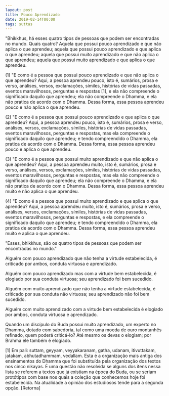 ```yaml
---
layout: post
title: Pouco Aprendizado
date: 2019-02-14T00:00
tags: suttas
---
```

"Bhikkhus, há esses quatro tipos de pessoas que podem ser encontradas no mundo. Quais quatro? Aquela que possui pouco aprendizado e que não aplica o que aprendeu; aquela que possui pouco aprendizado e que aplica o que aprendeu; aquela que possui muito aprendizado e que não aplica o que aprendeu; aquela que possui muito aprendizado e que aplica o que aprendeu.

(1) "E como é a pessoa que possui pouco aprendizado e que não aplica o que aprendeu? Aqui, a pessoa aprendeu pouco, isto é, sumários, prosa e verso, análises, versos, exclamações, símiles, histórias de vidas passadas, eventos maravilhosos, perguntas e respostas [1], e ela não compreende o significado daquilo que aprendeu; ela não compreende o Dhamma, e ela não pratica de acordo com o Dhamma. Dessa forma, essa pessoa aprendeu pouco e não aplica o que aprendeu.

(2) "E como é a pessoa que possui pouco aprendizado e que aplica o que aprendeu? Aqui, a pessoa aprendeu pouco, isto é, sumários, prosa e verso, análises, versos, exclamações, símiles, histórias de vidas passadas, eventos maravilhosos, perguntas e respostas, mas ela compreende o significado daquilo que aprendeu; e tendo compreendido o Dhamma, ela pratica de acordo com o Dhamma. Dessa forma, essa pessoa aprendeu pouco e aplica o que aprendeu.

(3) "E como é a pessoa que possui muito aprendizado e que não aplica o que aprendeu? Aqui, a pessoa aprendeu muito, isto é, sumários, prosa e verso, análises, versos, exclamações, símiles, histórias de vidas passadas, eventos maravilhosos, perguntas e respostas, mas ela não compreende o significado daquilo que aprendeu; ela não compreende o Dhamma, e ela não pratica de acordo com o Dhamma. Dessa forma, essa pessoa aprendeu muito e não aplica o que aprendeu.

(4) "E como é a pessoa que possui muito aprendizado e que aplica o que aprendeu? Aqui, a pessoa aprendeu muito, isto é, sumários, prosa e verso, análises, versos, exclamações, símiles, histórias de vidas passadas, eventos maravilhosos, perguntas e respostas, e ela compreende o significado daquilo que aprendeu; e tendo compreendido o Dhamma, ela pratica de acordo com o Dhamma. Dessa forma, essa pessoa aprendeu muito e aplica o que aprendeu.

"Esses, bhikkhus, são os quatro tipos de pessoas que podem ser encontradas no mundo."

Alguém com pouco aprendizado que não tenha a virtude estabelecida, é criticado por ambos, conduta virtuosa e aprendizado.

Alguém com pouco aprendizado mas com a virtude bem estabelecida, é elogiado por sua conduta virtuosa; seu aprendizado foi bem sucedido.

Alguém com muito aprendizado que não tenha a virtude estabelecida, é criticado por sua conduta não virtuosa; seu aprendizado não foi bem sucedido.

Alguém com muito aprendizado com a virtude bem estabelecida é elogiado por ambos, conduta virtuosa e aprendizado.

Quando um discípulo do Buda possui muito aprendizado, um experto no Dhamma, dotado com sabedoria, tal como uma moeda de ouro montanhês refinado, quem poderá criticá-lo? Até mesmo os devas o elogiam; por Brahma ele também é elogiado.

[1] Em pali: suttam, geyyam, veyyakaranam, gatha, udanam, itivuttakam, jatakam, abhutadhammam, vedallam. Esta é a organização mais antiga dos ensinamentos do Dhamma que foi substituída pela organização dos textos nos cinco nikayas. É uma questão não resolvida se alguns dos itens nessa lista se referem a textos que já existiam na época do Buda, ou se seriam protótipos com base nos quais a coleção que conhecemos hoje foi estabelecida. Na atualidade a opinião dos estudiosos tende para a segunda opção. [Retorna]

